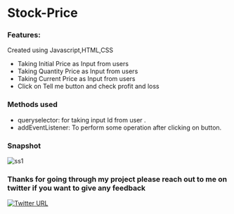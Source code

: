# Stock-Price

### Features:
Created using Javascript,HTML,CSS

-   Taking Initial Price as Input from users 
-   Taking Quantity Price as Input from users 
-   Taking Current Price as Input from users 
-   Click on Tell me button and check profit and loss

### Methods used

-   queryselector: for taking input Id from user .
-   addEventListener: To perform some operation after clicking on button.

### Snapshot

![ss1](https://user-images.githubusercontent.com/44290901/134715631-312feec7-1bc5-4587-a923-acf4dd2a1787.PNG)

### Thanks for going through my project please reach out to me on twitter if you want to give any feedback

[![Twitter URL](https://img.shields.io/badge/Twitter-1DA1F2?style=for-the-badge&logo=twitter&logoColor=white)](https://twitter.com/PoojaKelkar5)
